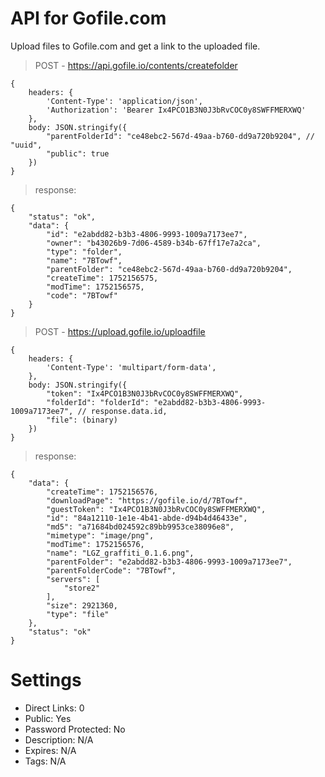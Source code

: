 # API for Gofile.com

Upload files to Gofile.com and get a link to the uploaded file.
> POST - https://api.gofile.io/contents/createfolder
```
{
    headers: {
        'Content-Type': 'application/json',
        'Authorization': 'Bearer Ix4PCO1B3N0J3bRvCOC0y8SWFFMERXWQ'
    },
    body: JSON.stringify({
        "parentFolderId": "ce48ebc2-567d-49aa-b760-dd9a720b9204", // "uuid",
        "public": true
    })
}
```
> response:
```
{
    "status": "ok",
    "data": {
        "id": "e2abdd82-b3b3-4806-9993-1009a7173ee7",
        "owner": "b43026b9-7d06-4589-b34b-67ff17e7a2ca",
        "type": "folder",
        "name": "7BTowf",
        "parentFolder": "ce48ebc2-567d-49aa-b760-dd9a720b9204",
        "createTime": 1752156575,
        "modTime": 1752156575,
        "code": "7BTowf"
    }
}
```
> POST - https://upload.gofile.io/uploadfile
```
{
    headers: {
        'Content-Type': 'multipart/form-data',
    },
    body: JSON.stringify({
        "token": "Ix4PCO1B3N0J3bRvCOC0y8SWFFMERXWQ",
        "folderId": "folderId": "e2abdd82-b3b3-4806-9993-1009a7173ee7", // response.data.id,
        "file": (binary)
    })
}
```
> response:
```
{
    "data": {
        "createTime": 1752156576,
        "downloadPage": "https://gofile.io/d/7BTowf",
        "guestToken": "Ix4PCO1B3N0J3bRvCOC0y8SWFFMERXWQ",
        "id": "84a12110-1e1e-4b41-abde-d94b4d46433e",
        "md5": "a71684bd024592c89bb9953ce38096e8",
        "mimetype": "image/png",
        "modTime": 1752156576,
        "name": "LGZ_graffiti_0.1.6.png",
        "parentFolder": "e2abdd82-b3b3-4806-9993-1009a7173ee7",
        "parentFolderCode": "7BTowf",
        "servers": [
            "store2"
        ],
        "size": 2921360,
        "type": "file"
    },
    "status": "ok"
}
```

# Settings

- Direct Links: 0
- Public: Yes
- Password Protected: No
- Description: N/A
- Expires: N/A
- Tags: N/A
